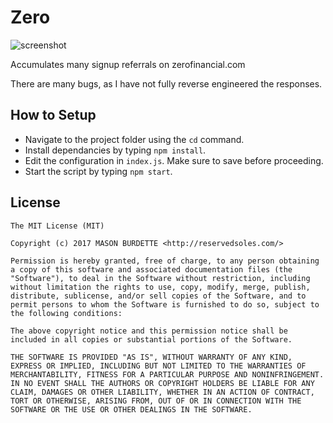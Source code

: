 # Zero
![screenshot](https://i.imgur.com/7YmMPbG.png)

Accumulates many signup referrals on zerofinancial.com

There are many bugs, as I have not fully reverse engineered the responses.

## How to Setup
- Navigate to the project folder using the `cd` command.
- Install dependancies by typing `npm install`.
- Edit the configuration in `index.js`.  Make sure to save before proceeding.
- Start the script by typing `npm start`.

## License

```
The MIT License (MIT)

Copyright (c) 2017 MASON BURDETTE <http://reservedsoles.com/>

Permission is hereby granted, free of charge, to any person obtaining a copy of this software and associated documentation files (the "Software"), to deal in the Software without restriction, including without limitation the rights to use, copy, modify, merge, publish, distribute, sublicense, and/or sell copies of the Software, and to permit persons to whom the Software is furnished to do so, subject to the following conditions:

The above copyright notice and this permission notice shall be included in all copies or substantial portions of the Software.

THE SOFTWARE IS PROVIDED "AS IS", WITHOUT WARRANTY OF ANY KIND, EXPRESS OR IMPLIED, INCLUDING BUT NOT LIMITED TO THE WARRANTIES OF MERCHANTABILITY, FITNESS FOR A PARTICULAR PURPOSE AND NONINFRINGEMENT. IN NO EVENT SHALL THE AUTHORS OR COPYRIGHT HOLDERS BE LIABLE FOR ANY CLAIM, DAMAGES OR OTHER LIABILITY, WHETHER IN AN ACTION OF CONTRACT, TORT OR OTHERWISE, ARISING FROM, OUT OF OR IN CONNECTION WITH THE SOFTWARE OR THE USE OR OTHER DEALINGS IN THE SOFTWARE.
```
